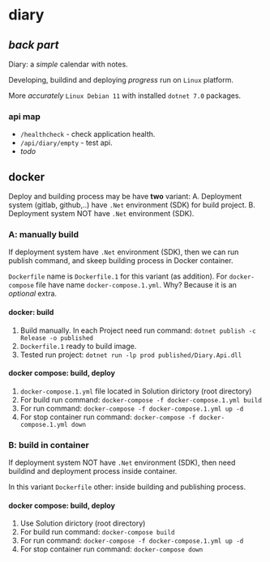 # diary
## _back part_

Diary: a _simple_ calendar with notes.

Developing, buildind and deploying _progress_ run on `Linux` platform.

More _accurately_ `Linux Debian 11` with installed `dotnet 7.0` packages.

### api map

- `/healthcheck` - check application health.
- `/api/diary/empty` - test api.
- _todo_

## docker

Deploy and building process may be have __two__ variant:
A. Deployment system (gitlab, github,..) have `.Net` environment (SDK) for build project.
B. Deployment system NOT have `.Net` environment (SDK).

### A: manually build

If deployment system have `.Net` environment (SDK), then we can run publish command, and skeep building process in Docker container.

`Dockerfile` name is `Dockerfile.1` for this variant (as addition).
For `docker-compose` file have name `docker-compose.1.yml`.
Why?
Because it is an _optional_ extra.

#### docker: build

1. Build manually. In each Project need run command: `dotnet publish -c Release -o published`
2. `Dockerfile.1` ready to build image.
3. Tested run project: `dotnet run -lp prod published/Diary.Api.dll`

#### docker compose: build, deploy

1. `docker-compose.1.yml` file located in Solution dirictory (root directory)
2. For build run command: `docker-compose -f docker-compose.1.yml build`
3. For run command: `docker-compose -f docker-compose.1.yml up -d`
4. For stop container run command: `docker-compose -f docker-compose.1.yml down`

### B: build in container

If deployment system NOT have `.Net` environment (SDK), then need buildind and deployment process inside container.

In this variant `Dockerfile` other: inside building and publishing process.

#### docker compose: build, deploy

1. Use Solution dirictory (root directory)
2. For build run command: `docker-compose build`
3. For run command: `docker-compose -f docker-compose.1.yml up -d`
4. For stop container run command: `docker-compose down`
